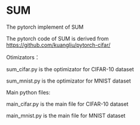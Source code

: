 # SUM
The pytorch implement of SUM

The pytorch code of SUM is derived from https://github.com/kuangliu/pytorch-cifar/

Otimizators：

sum_cifar.py is the optimizator for CIFAR-10 dataset

sum_mnist.py is the optimizator for MNIST dataset


Main python files:

main_cifar.py is the main file for CIFAR-10 dataset

main_mnist.py is the main file for MNIST dataset
